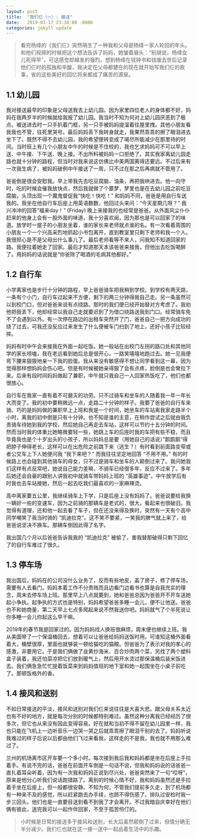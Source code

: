 ```yaml
---
layout: post
title:  "我们仨（一）: 接送"
date:   2019-03-17 23:30:00 -0800
categories: jekyll update
---
```


> 看完杨绛的《我们仨》突然萌生了一种我和父母是杨绛一家人轮回的年头。和他们视频的时候把这个想法告诉了妈妈，她皱着眉头：“别胡说，杨绛女儿死得早”。可这感觉却越发的强烈。想到杨绛在钱钟书和钱瑗去世后记录他们仨时的孤独和辛酸，我决定在父母都健在的现在就开始写我们仨的故事，省的这些美好的回忆将来都成了痛苦的源泉。

## 1.1 幼儿园
我对接送最早的印象是父母送我去上幼儿园。因为家里四位老人的身体都不好，妈妈在我两岁半的时候就给我报了幼儿园。我当时不知为何对上幼儿园厌恶到了极点。被送进去时一只手扒着门框，另一只手被妈妈提溜着往屋里拽。其他小朋友看我我也不管，往死里哭号。最后妈妈丢下我转身就走，我果然乖乖的擦了眼泪进去坐下了。既然不得不去幼儿园，我的希望便转变成了竭尽所能减少在那里待的时间。当时班上有几个小朋友中午的时候是不住校的，我也乞求妈妈可不可以早上送、中午接、下午送、晚上接。不出所料被妈妈一口拒绝了。其实我家离幼儿园走路也就十分钟的路程，但当时对我来说这仿佛比中美两国离得还要远。不过后来有一次我生病了，被妈妈破例中午接送了一周，只不过在那之后再病就不管用了。

爸爸倒是很会安慰我。早上带我先去吃豆腐脑、油条，再把我哄进去。他一向守时，吃的时候会催我放快点，然后我就做了个噩梦，梦里也是在去幼儿园之前吃豆腐脑，头顶出现一个魔鬼督促我“快吃！快吃！” 和妈妈不同，爸爸是用自行车送我的。我坐在他自行车后座上用英语数数，他回过头来问：“今天星期几呀？” 我兴冲冲的回答“福来day！” (Friday) 晚上来接我的也经常是爸爸。从外面风尘仆仆赶来的他身上会有一股外面的味道，我十分喜欢闻，因为那也是可以回家了的味道。放学时一屋子的小朋友坐着，谁的家长来老师就点谁的名。有一次看着周围的小朋友一个一个兴高采烈地抓起小书包离开，直到教室里只剩下老师和我一个人。我很担心是不是父母出什么事儿了。最后老师看等不来人，问我知不知道回家的路。我便拉着她走了回家。最后才知道那天本该爸爸来接我，但他出去吃饭喝醉了。用妈妈的话说就是“你爸除了喝酒的毛病其他都好。”

## 1.2 自行车
小学离家也是步行十分钟的路程，早上爸爸骑车把我稍到学校。到学校有两天路，一条有个小门，自行车过起来不方便，剩下的两三分钟得我自己走。另一条虽然可以到校门口，但对爸爸来说有点绕路。那时的我们便已经开始替对方考虑了。我劝他把我丢下，他却经常以我自己走就要迟到了为借口绕路送我到门口。经常骑车免不了会遇到以外。有一次停在路边的出租车突然开了门，爸爸自己一把方向成功的绕了过去，可我还没反应过来发生了什么便被车门扫到了地上，还好小孩子比较经摔。

妈妈有时中午会来接我在外面一起吃饭。她一般站在出校门左拐的路口处和其他同学的家长唠嗑，我在老远看到她后总是很开心，一路笑嘻嘻地跑过去。她一见我便弯下腰来狠狠地亲一下我的脸蛋。我从来没有敏感得不想让同学看到这一幕，因为觉得那样想妈妈会伤心吧。但是有时候被她亲得狠了会有点疼，脸倒是也会耷拉下来。后来有段时间妈妈做起了兼职，中午就只我自己一人回家热饭吃了，他们也都很放心。

自行车在我家一直有着不可磨灭的功劳。只不过骑车和坐车的人随着我一年一年长大而变了。我的初中要稍微远一点，走路二十分钟的样子。我要了爸爸的自行车来骑。巧的是妈妈做的兼职早上上班和我是一个时间，她坐车的车站离我家走路半个小时，离我的初中倒是只有十分钟。也不知是谁的主意，在稍作尝试之后就由我负责骑车待她到我的学校，然后她自己再走去车站，这样可以节约十五分钟的时间。然而当时我的体重比她略微要轻一些，她跳上车的后座时我的车把有些不稳，而且毕竟我也是个十岁出头的小孩子，所以妈妈总是要（用她自己的话说）”鹅鹅鹅“得把脖子伸得老长，这样可以在出危险之前跳下来（逃生？）有时看到前面路变窄或者公交车上下人她便问我 “我下来吧？” 而我往往坚定地回答 “不用不用。” 有的时候路上也会碰到其他骑车的母女，只不过是骑车和坐车的人颠倒过来了。我问她我们这样有点反常吧，她说自己能力差嘛，不骑车已经很多年，反应不过来了。多年后她还会自豪的跟别人讲我初中就骑车带妈妈上班的 “英雄事迹”。中午放学后有时我也去车站接她，然后一起去吃我们最喜欢的一家麻辣烫。

高中离家要五公里，我继续骑车上下学，只是后座上没有妈妈了。爸爸说要给我换一辆好一些的变速车，因为之前骑的那辆车是老式的，很大，看起来也很破旧。我觉得有道理，还和他一起去看了车子，但在还没来得及换时，突然有一天有个高中同学嘲笑了我当时骑的 “凯迪拉克”。这不笑不要紧，一笑我的脾气就上来了，给爸爸说坚决不换车。那辆车倒因此得了名字。

我出国几个月以后爸爸告诉我我的 “凯迪拉克” 被偷了，害我替那破得只剩下回忆了的自行车难过了很久。

## 1.3 停车场
我出国后，妈妈在的公司没什么业务了，反而有些地皮，盖了房子，修了停车场，需要有人去看门。妈妈本着工作不分贵贱而且边看门边看书也算是自我充实的理念，周末去停车场上班。那里早上八点就要到，她和爸爸总因为爸爸开不开车送她起小争执。起争执的方式也是特别，妈妈希望爸爸多睡一会儿，便不让他送。爸爸也不和她商量，第二天早上七点多爬起来说不然我送你吧。妈妈就气了个半死说让你多睡一会儿你起这么早干嘛。

2019年的春节我是回家过的。因为妈妈找人换班很麻烦，周末便也继续上班。我从美国带了一个保温桶回去，想着可以让爸爸给妈妈送饭时用。可谁知这桶外面看着大，桶壁很厚，里面也就够装一顿给猫吃的猫粮。但爸爸为了表示对我的孝心的感激，非要用它。于是我们俩做了韭黄炒海米、百合炒肉两个菜，另找了两个塑料盒子装着，我还怕菜凉把它们放到暖气上，然后用开水烫过那保温桶后装米饭进去。我们俩急急忙忙提着饭菜来到妈妈值班的地下室和她一起围坐在小桌子前吃了。那顿饭格外的香。

## 1.4 接风和送别
不如日常接送的平淡，接风和送别对我们仨来说往往是大喜大悲。跟父母关系太近也有不好的地方，就是每次分别的时候都特别难过。虽然这种分离我已经经历了很多次，但它也从来没有因此变得容易。好在就和当初不得不留在幼儿园里一样，我也只能在飞机上一边听音乐一边哭一哭之后就乖乖擦了眼泪干别的去了。妈妈听说我难过的样子后说以后都由他们飞过来看我，这样走的不是我，我也就不用那么难过了。

兰州的机场离市区开车要一个多小时。每次接到我后我和妈妈都是坐在后座上手拉着手。有说不完的话，爸爸在前面开车倒是一句话不说，但我和妈妈说的话爸爸一直扎着耳朵听着，因为有一次我和妈妈正说到尽兴处，爸爸突然来了一句“哎呀”，原来是他分心听我们说话跑错路了。离别的时候心情不好，我和妈妈虽然还是手拉着手坐在后座上，但一般都很安静。不知为何，不管我们提前多久走，到了机场都有一种来不及的感觉，所以赶紧跑去办手续，也顾不得伤感了。排队过安检时我一步三回头。他们也是一直要目送到看不到我了才会离开。不过我暗自庆幸好在他们俩有彼此，送完我可以一起作伴回家，不至于孤苦伶仃的。

> 小时候是日常的接送多于接风和送别，长大后虽然颠倒了过来，但情分确无半分减少。我们仨也就在这一接一送中一起品着生活中的乐趣。
